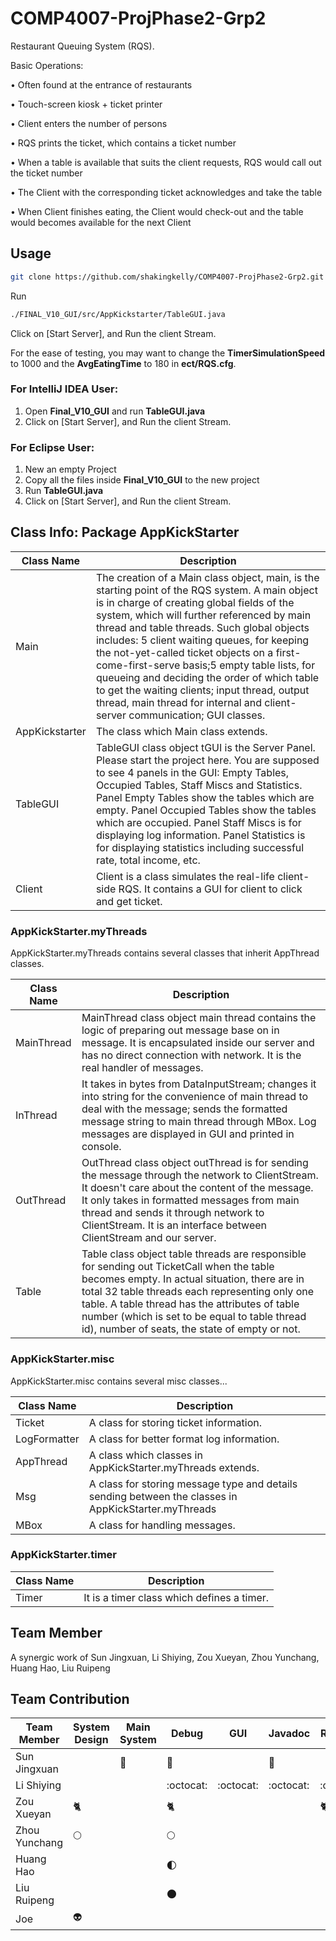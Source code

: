 # COMP4007-ProjPhase2-Grp2

Restaurant Queuing System (RQS).

Basic Operations:

• Often found at the entrance of restaurants

• Touch-screen kiosk + ticket printer

• Client enters the number of persons

• RQS prints the ticket, which contains a ticket number

• When a table is available that suits the client requests, RQS
would call out the ticket number

• The Client with the corresponding ticket acknowledges and
take the table

• When Client finishes eating, the Client would check-out and
the table would becomes available for the next Client

## Usage

```sh
git clone https://github.com/shakingkelly/COMP4007-ProjPhase2-Grp2.git
```

Run
```sh
./FINAL_V10_GUI/src/AppKickstarter/TableGUI.java
```

Click on [Start Server], and Run the client Stream.

For the ease of testing, you may want to change the **TimerSimulationSpeed** to 1000 and the **AvgEatingTime** to 180 in **ect/RQS.cfg**.

### For IntelliJ IDEA User:
1. Open **Final_V10_GUI** and run **TableGUI.java**
2. Click on [Start Server], and Run the client Stream.

### For Eclipse User:
1. New an empty Project
2. Copy all the files inside **Final_V10_GUI** to the new project
3. Run **TableGUI.java**
4. Click on [Start Server], and Run the client Stream.

## Class Info: Package AppKickStarter
| Class Name | Description |
| --- | --- |
| Main | The creation of a Main class object, main, is the starting point of the RQS system. A main object is in charge of creating global fields of the system, which will further referenced by main thread and table threads. Such global objects includes: 5 client waiting queues, for keeping the not-yet-called ticket objects on a first-come-first-serve basis;5 empty table lists, for queueing and deciding the order of which table to get the waiting clients; input thread, output thread, main thread for internal and client-server communication; GUI classes. |
| AppKickstarter | The class which Main class extends. |
| TableGUI | TableGUI class object tGUI is the Server Panel. Please start the project here. You are supposed to see 4 panels in the GUI: Empty Tables, Occupied Tables, Staff Miscs and Statistics. Panel Empty Tables show the tables which are empty. Panel Occupied Tables show the tables which are occupied. Panel Staff Miscs is for displaying log information. Panel Statistics is for displaying statistics including successful rate, total income, etc. |
| Client | Client is a class simulates the real-life client-side RQS. It contains a GUI for client to click and get ticket. |

### AppKickStarter.myThreads
AppKickStarter.myThreads contains several classes that inherit AppThread classes.

| Class Name | Description |
| --- | --- |
| MainThread | MainThread class object main thread contains the logic of preparing out message base on in message. It is encapsulated inside our server and has no direct connection with network. It is the real handler of messages. |
| InThread | It takes in bytes from DataInputStream; changes it into string for the convenience of main thread to deal with the message; sends the formatted message string to main thread through MBox. Log messages are displayed in GUI and printed in console. |
| OutThread | OutThread class object outThread is for sending the message through the network to ClientStream. It doesn't care about the content of the message. It only takes in formatted messages from main thread and sends it through network to ClientStream. It is an interface between ClientStream and our server. |
| Table | Table class object table threads are responsible for sending out TicketCall when the table becomes empty. In actual situation, there are in total 32 table threads each representing only one table. A table thread has the attributes of table number (which is set to be equal to table thread id), number of seats, the state of empty or not. |

### AppKickStarter.misc
AppKickStarter.misc contains several misc classes...

| Class Name | Description |
| --- | --- |
| Ticket | A class for storing ticket information. |
| LogFormatter | A class for better format log information. |
| AppThread | A class which classes in AppKickStarter.myThreads extends. |
| Msg | A class for storing message type and details sending between the classes in AppKickStarter.myThreads |
| MBox | A class for handling messages. |

### AppKickStarter.timer

| Class Name | Description |
| --- | --- |
| Timer | It is a timer class which defines a timer. |
  
## Team Member
A synergic work of Sun Jingxuan, Li Shiying, Zou Xueyan, Zhou Yunchang, Huang Hao, Liu Ruipeng

## Team Contribution
| Team Member | System Design | Main System | Debug | GUI | Javadoc | ReadMe | Test System | Communication |
| --- | --- | --- | --- | --- | --- | --- | --- | --- |
| Sun Jingxuan |  | :japanese_ogre: | :japanese_ogre: |  | :japanese_ogre: |  |  | :japanese_ogre: |
| Li Shiying |  |  | :octocat: | :octocat: | :octocat: | :octocat: |  |  |
| Zou Xueyan | :cat2: |  | :cat2: |  |  | :cat2: | :cat2: |  |
| Zhou Yunchang | :full_moon: |  | :full_moon: |  |  |  |  |  |
| Huang Hao |  |  | :first_quarter_moon: |  |  |  |  | :first_quarter_moon: |
| Liu Ruipeng |  |  | :new_moon: |  |  |  |  |  |
| Joe | :alien: |  |  |  |  |  |  |  |
